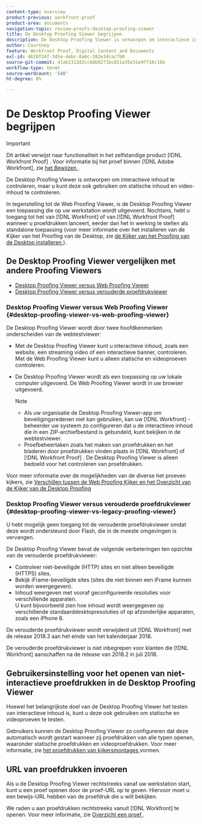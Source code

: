 ```yaml
---
content-type: overview
product-previous: workfront-proof
product-area: documents
navigation-topic: review-proofs-desktop-proofing-viewer
title: De Desktop Proofing Viewer begrijpen
description: De Desktop Proofing Viewer is ontworpen om interactieve inhoud te controleren, maar u kunt deze ook gebruiken om statische inhoud en video-inhoud te controleren.
author: Courtney
feature: Workfront Proof, Digital Content and Documents
exl-id: 4610f24f-345a-4ebc-8a0c-382e34cac7b0
source-git-commit: 41ab1312d2ccb8b8271bc851a35e31e9ff18c16b
workflow-type: tm+mt
source-wordcount: '548'
ht-degree: 0%

---
```


# De Desktop Proofing Viewer begrijpen

>[!IMPORTANT]
>
>Dit artikel verwijst naar functionaliteit in het zelfstandige product [!DNL Workfront Proof] . Voor informatie bij het proef binnen [!DNL Adobe Workfront], zie [ het Bewijzen ](../../../review-and-approve-work/proofing/proofing.md).

De Desktop Proofing Viewer is ontworpen om interactieve inhoud te controleren, maar u kunt deze ook gebruiken om statische inhoud en video-inhoud te controleren.

In tegenstelling tot de Web Proofing Viewer, is de Desktop Proofing Viewer een toepassing die op uw werkstation wordt uitgevoerd. Nochtans, hebt u toegang tot het van [!DNL Workfront] of van [!DNL Workfront Proof] wanneer u proefdrukken lanceert, eerder dan het in werking te stellen als standalone toepassing (voor meer informatie over het installeren van de Kijker van het Proofing van de Desktop, zie [ de Kijker van het Proofing van de Desktop installeren ](../../../review-and-approve-work/proofing/use-the-desktop-proofing-viewer/installing-desktop-proofing-viewer.md)).

## De Desktop Proofing Viewer vergelijken met andere Proofing Viewers

* [Desktop Proofing Viewer versus Web Proofing Viewer](#desktop-proofing-viewer-vs-web-proofing-viewer)
* [Desktop Proofing Viewer versus verouderde proefdrukviewer](#desktop-proofing-viewer-vs-legacy-proofing-viewer)

### Desktop Proofing Viewer versus Web Proofing Viewer {#desktop-proofing-viewer-vs-web-proofing-viewer}

De Desktop Proofing Viewer wordt door twee hoofdkenmerken onderscheiden van de webtestviewer:

* Met de Desktop Proofing Viewer kunt u interactieve inhoud, zoals een website, een streaming video of een interactieve banner, controleren. Met de Web Proofing Viewer kunt u alleen statische en videoproeven controleren.
* De Desktop Proofing Viewer wordt als een toepassing op uw lokale computer uitgevoerd. De Web Proofing Viewer wordt in uw browser uitgevoerd.

  >[!NOTE]
  >
  >   * Als uw organisatie de Desktop Proofing Viewer-app om beveiligingsredenen niet kan gebruiken, kan uw [!DNL Workfront] -beheerder uw systeem zo configureren dat u de interactieve inhoud die in een ZIP-archiefbestand is gebundeld, kunt bekijken in de webtestviewer.
  >   * Proefbeheertaken zoals het maken van proefdrukken en het bladeren door proefdrukken vinden plaats in [!DNL Workfront] of [!DNL Workfront Proof] . De Desktop Proofing Viewer is alleen bedoeld voor het controleren van proefdrukken.


Voor meer informatie over de mogelijkheden van de diverse het proeven kijkers, zie [ Verschillen tussen de Web Proofing Kijker en het Overzicht van de Kijker van de Desktop Proofing ](../../../review-and-approve-work/proofing/proofing-overview/understand-differences-between-web-viewer.md)

### Desktop Proofing Viewer versus verouderde proefdrukviewer {#desktop-proofing-viewer-vs-legacy-proofing-viewer}

U hebt mogelijk geen toegang tot de verouderde proefdrukviewer omdat deze wordt ondersteund door Flash, die in de meeste omgevingen is vervangen.

De Desktop Proofing Viewer bevat de volgende verbeteringen ten opzichte van de verouderde proefdrukviewer:

* Controleer niet-beveiligde (HTTP) sites en niet alleen beveiligde (HTTPS) sites.
* Bekijk iFrame-beveiligde sites (sites die niet binnen een iFrame kunnen worden weergegeven).
* Inhoud weergeven met vooraf geconfigureerde resoluties voor verschillende apparaten.\
   U kunt bijvoorbeeld zien hoe inhoud wordt weergegeven op verschillende standaarddesktopresoluties of op afzonderlijke apparaten, zoals een iPhone 8.

De verouderde proefdrukviewer wordt verwijderd uit [!DNL Workfront] met de release 2018.3 aan het einde van het kalenderjaar 2018.

De verouderde proefdrukviewer is niet inbegrepen voor klanten die [!DNL Workfront] aanschaffen na de release van 2018.2 in juli 2018.

## Gebruikersinstelling voor het openen van niet-interactieve proefdrukken in de Desktop Proofing Viewer

Hoewel het belangrijkste doel van de Desktop Proofing Viewer het testen van interactieve inhoud is, kunt u deze ook gebruiken om statische en videoproeven te testen.

Gebruikers kunnen de Desktop Proofing Viewer zo configureren dat deze automatisch wordt gestart wanneer zij proefdrukken van alle typen openen, waaronder statische proefdrukken en videoproefdrukken. Voor meer informatie, zie [ het proefdrukken van kijkersmontages ](../../../review-and-approve-work/proofing/reviewing-proofs-within-workfront/configure-proofing-viewer-settings.md) vormen.

## URL van proefdrukken invoeren

Als u de Desktop Proofing Viewer rechtstreeks vanaf uw werkstation start, kunt u een proef openen door de proef-URL op te geven. Hiervoor moet u een bewijs-URL hebben van de proefdruk die u wilt bekijken.

We raden u aan proefdrukken rechtstreeks vanuit [!DNL Workfront] te openen. Voor meer informatie, zie [ Overzicht een proef ](../../../review-and-approve-work/proofing/reviewing-proofs-within-workfront/review-a-proof/review-a-proof.md).
